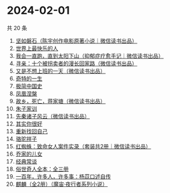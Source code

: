 # 2024-02-01

共 20 条

<!-- BEGIN WEREAD -->
<!-- 最后更新时间 2024-02-01 01:05:59 +0800 -->
1. [坚如磐石（陈宇创作电影原著小说｜微信读书出品）](https://weread.qq.com/web/bookDetail/b3432ab0813ab87e0g018931)
1. [世界上最快乐的人](https://weread.qq.com/web/bookDetail/23a32e80724ad34c23a600b)
1. [我会一直跑，直到太阳下山（抑郁症疗愈手记｜微信读书出品）](https://weread.qq.com/web/bookDetail/2fa32290813ab879eg0192e4)
1. [寻亲：十个被拐卖者的漫长回家路（微信读书出品）](https://weread.qq.com/web/bookDetail/2f432850813ab87dcg012c19)
1. [又是不想上班的一天（微信读书出品）](https://weread.qq.com/web/bookDetail/3ad321c0813ab879dg019a5c)
1. [奇特的一生](https://weread.qq.com/web/bookDetail/81032f50813ab8727g018948)
1. [极简中国史](https://weread.qq.com/web/bookDetail/4c0324c0813ab7ee4g0141ce)
1. [凤凰涅槃](https://weread.qq.com/web/bookDetail/558329d0813ab7ef6g012c80)
1. [故乡，死亡，蒋家塘（微信读书出品）](https://weread.qq.com/web/bookDetail/68d32e90813ab8735g015b28)
1. [朱子家训](https://weread.qq.com/web/bookDetail/09b320c05c1fdc09b513897)
1. [先秦诸子风云（微信读书出品）](https://weread.qq.com/web/bookDetail/a4232d50813ab87c8g0131c7)
1. [其实你很好](https://weread.qq.com/web/bookDetail/a0e32b3072495fa1a0e586f)
1. [重新找回自己](https://weread.qq.com/web/bookDetail/82832e40813ab8796g010006)
1. [骆驼祥子](https://weread.qq.com/web/bookDetail/fd1328207268785dfd1479d)
1. [红蜘蛛：致命女人案件实录（套装共2册｜微信读书出品）](https://weread.qq.com/web/bookDetail/ce4323c0813ab876ag014930)
1. [乔家的儿女](https://weread.qq.com/web/bookDetail/caa3293052d8a2caaec6657)
1. [经典常谈](https://weread.qq.com/web/bookDetail/9da32a30728c5b159dade91)
1. [俗世奇人全本：全三册](https://weread.qq.com/web/bookDetail/d8832c00813ab7c9eg018c91)
1. [一百年，许多人，许多事：杨苡口述自传](https://weread.qq.com/web/bookDetail/ae032550813ab775fg017117)
1. [麒麟（全2册）（魔宙·夜行者系列小说）](https://weread.qq.com/web/bookDetail/99d32b90813ab6f69g017b51)
<!-- END WEREAD -->